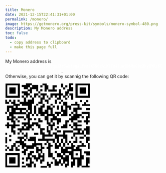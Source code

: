 ```yaml
---
title: Monero
date: 2021-12-15T22:41:31+01:00
permalink: /monero/
image: https://getmonero.org/press-kit/symbols/monero-symbol-480.png
description: My Monero address
toc: false
todo:
  - copy address to clipboard
  - make this page full
---
```

My Monero address is <code style='background:var(--razzmatazz);color:#FFF'>88EAxHuUZXafHxuWej5hEqaJZr5wWfpgJLfvz3X5N6zAiK7Tn4SuAjB6MxC8zZKyGYRc6CcGnUT6QUcTp1je8tSbKVx3X3G</code>.  
Otherwise, you can get it by scannig the following QR code:

<div class='flex row'>
	<svg width="270" height="270" version="1.1" viewBox="0 0 270 270" xmlns="http://www.w3.org/2000/svg"><path style="fill: var(--text, #000)" d="m0.333 246v-22.9h45.8v45.7h-45.8zm39.1 0.673v-16.9h-33.6v33.6h33.6zm-27 0v-10.1h20.2v20.2h-20.2zm40.4 19.5v-2.69h13.4v-6.73h12.1v-13.4h-6.74v6.73h-5.38v-13.4h5.38v-13.4h6.74v-6.73h13.4v6.73h-6.74v6.73h13.4v6.73h6.74v-13.4h-6.74v-20.2h-6.74v6.73h-20.2v6.73h-5.38v13.4h-6.74v-6.73h-6.74v-6.73h6.74v-6.73h-6.74v-12.1h-6.74v5.38h-6.74v6.73h6.74v6.73h-13.4v-13.4h-6.74v13.4h-13.4v-6.73h-6.74v6.73h-5.38v-6.73h5.38v-6.73h-5.38v-5.38h5.38v5.38h6.74v6.73h6.74v-12.1h6.74v-6.73h6.74v-6.73h13.4v-6.73h-6.74v-6.73h20.2v-6.73h-6.74v-6.73h-6.74v6.73h-6.74v-6.73h6.74v-6.73h-6.74v-6.73h13.4v-6.73h6.74v-5.38h-6.74v-6.73h18.9v-13.4h-5.38v6.73h-6.74v-6.73h-20.2v6.73h6.74v6.73h-6.74v-6.73h-6.74v13.4h13.4v5.38h-13.4v6.73h-6.74v6.73h6.74v13.4h-6.74v-6.73h-6.74v-20.2h-6.74v6.73h-6.74v-6.73h-5.38v-5.38h5.38v-6.73h6.74v6.73h13.4v-6.73h-6.74v-6.73h-13.4v-13.4h6.74v-13.4h-6.74v6.73h-5.38v-6.73h5.38v-20.2h20.2v-5.38h-6.74v-6.73h-6.74v6.73h-12.1v-13.4h5.38v6.73h6.74v-6.73h6.74v6.73h6.74v-6.73h6.74v13.4h13.4v-6.73h-6.74v-6.73h6.74v6.73h13.4v-13.4h-6.74v-6.73h6.74v-6.73h-6.74v-6.73h18.9v-6.73h-12.1v-6.73h-6.74v-6.73h13.4v-5.38h18.9v5.38h20.2v20.2h6.74v-6.73h6.74v6.73h-6.74v6.73h20.2v6.73h5.38v6.73h6.74v-13.4h27v-13.4h6.74v13.4h6.74v6.73h6.74v-13.4h6.74v-6.73h5.38v-18.9h13.4v5.38h-6.74v6.73h6.74v13.4h-13.4v6.73h13.4v20.2h-6.74v-13.4h-6.74v6.73h-5.38v6.73h-6.74v-6.73h-6.74v-6.73h-6.74v13.4h6.74v6.73h13.4v12.1h12.1v-5.38h13.4v-6.73h6.74v6.73h6.74v12.1h6.74v6.73h-13.4v13.4h13.4v-6.73h25.6v20.2h-5.38v6.73h5.38v6.73h-5.38v6.73h-6.74v-6.73h-6.74v-6.73h6.74v-13.4h6.74v-6.73h-20.2v6.73h6.74v6.73h-6.74v-6.73h-6.74v6.73h-6.74v6.73h13.4v6.73h-13.4v6.73h13.4v5.38h-13.4v6.73h13.4v6.73h6.74v-6.73h6.74v-6.73h12.1v26.9h-12.1v6.73h12.1v13.4h-5.38v6.73h5.38v18.9h-5.38v-18.9h-6.74v-20.2h-6.74v6.73h-13.4v-6.73h13.4v-6.73h-27v6.73h6.74v20.2h-13.4v6.73h6.74v5.38h6.74v-5.38h13.4v-6.73h-6.74v-6.73h6.74v6.73h6.74v6.73h6.74v5.38h-20.2v6.73h6.74v20.2h6.74v13.4h-6.74v20.2h13.4v-26.9h12.1v20.2h-5.38v6.73h5.38v5.38h-25.6v-5.38h-6.74v5.38h-6.74v-25.5h-6.74v20.2h-6.74v5.38h-6.74v-18.9h6.74v-6.73h-6.74v-13.4h-6.74v33.6h-5.38v5.38h-6.74v-12.1h-6.74v6.73h-6.74v-6.73h-6.74v6.73h-13.4v-20.2h-6.74v-6.73h-13.4v-26.9h-5.38v-6.73h5.38v-12.1h-5.38v6.73h-6.74v-6.73h6.74v-6.73h-27v-6.73h13.4v-13.4h-6.74v-20.2h-6.74v-6.73h-6.74v-5.38h-6.74v5.38h-6.74v6.73h6.74v6.73h-6.74v-6.73h-6.74v6.73h-25.6v6.73h6.74v6.73h6.74v-6.73h5.38v20.2h6.74v-6.73h20.2v20.2h20.2v12.1h6.74v6.73h-6.74v13.4h6.74v26.9h-6.74v6.73h-6.74v-13.4h-6.74v6.73h-6.74v-6.73h-6.74v-6.73h-6.74v13.4h6.74v6.73h6.74v12.1h-6.74v-12.1h-6.74v12.1h-13.4v-5.38h-5.38v5.38h-13.4zm132-16.1v-6.73h-6.74v-6.73h-13.4v-13.4h13.4v6.73h6.74v6.73h6.74v-6.73h12.1v-6.73h-12.1v6.73h-6.74v-6.73h-6.74v-20.2h6.74v6.73h6.74v-6.73h18.9v-12.1h6.74v-6.73h6.74v-13.4h-6.74v-13.4h13.4v-6.73h-13.4v-6.73h6.74v-6.73h-6.74v-12.1h13.4v-6.73h-13.4v6.73h-6.74v-6.73h-6.74v-6.73h6.74v-6.73h6.74v-6.73h6.74v-6.73h-6.74v-13.4h13.4v-6.73h-20.2v13.4h-6.74v-6.73h-5.38v26.9h-20.2v-6.73h6.74v-6.73h-6.74v-20.2h6.74v13.4h6.74v-13.4h-6.74v-12.1h-6.74v-6.73h-13.4v-6.73h6.74v-6.73h-6.74v6.73h-6.74v-6.73h-6.74v6.73h-6.74v6.73h-6.74v-6.73h-5.38v-6.73h-6.74v13.4h-6.74v13.4h-13.4v-6.73h6.74v-13.4h6.74v-6.73h-6.74v-6.73h-6.74v-6.73h-6.74v-6.73h-13.4v13.4h-6.74v-6.73h-6.74v6.73h6.74v6.73h-6.74v6.73h-5.38v-6.73h-6.74v6.73h6.74v13.4h5.38v-6.73h13.4v-6.73h6.74v20.2h-6.74v32.3h-6.74v13.4h6.74v6.73h-6.74v13.4h6.74v-6.73h20.2v6.73h6.74v12.1h13.4v6.73h-6.74v6.73h6.74v6.73h12.1v-6.73h-5.38v-20.2h5.38v13.4h6.74v13.4h6.74v6.73h-25.6v6.73h32.3v13.4h-6.74v-6.73h-13.4v6.73h6.74v6.73h6.74v5.38h-6.74v20.2h6.74v13.4h6.74v6.73h6.74v6.73h6.74v-6.73h6.74v13.4h6.74zm-27-30.3v-3.36h6.74v6.73h-6.74zm0-19.5v-9.42h6.74v-13.4h-6.74v-13.4h-6.74v-6.73h13.4v-6.73h-6.74v-6.73h6.74v-6.73h6.74v6.73h-6.74v6.73h13.4v6.73h-13.4v6.73h20.2v-13.4h32.3v6.73h-25.6v6.73h6.74v26.9h5.38v-6.73h6.74v6.73h-6.74v6.73h-5.38v-6.73h-6.74v12.1h-6.74v-12.1h-6.74v12.1h-6.74v6.73h-13.4zm13.4-6.06v-3.36h6.74v-13.4h6.74v13.4h6.74v-13.4h-6.74v-6.73h-13.4v20.2h-6.74v6.73h6.74zm39.1-20.2v-3.36h6.74v6.73h-6.74zm-66-30.3v-6.73h-6.74v-5.38h-5.38v-13.4h-6.74v-13.4h-13.4v-6.73h-6.74v6.73h-6.74v-6.73h-6.74v6.73h-6.74v-6.73h6.74v-26.9h6.74v-5.38h6.74v5.38h-6.74v26.9h6.74v-20.2h6.74v-6.73h6.74v-5.38h6.74v12.1h-6.74v13.4h6.74v-6.73h6.74v-13.4h12.1v-5.38h6.74v5.38h6.74v6.73h-6.74v20.2h6.74v-6.73h20.2v6.73h-6.74v6.73h-6.74v6.73h13.4v13.4h-6.74v6.73h-6.74v-13.4h-13.4v6.73h6.74v12.1h-6.74v13.4h-6.74zm6.74-15.4v-3.36h-6.74v-13.4h6.74v-6.73h-13.4v20.2h6.74v6.73h6.74zm-18.9-26.9v-3.36h-6.74v6.73h6.74zm32.3 0v-3.36h-6.74v6.73h6.74zm-20.2-10.1v-6.73h-6.74v13.4h6.74zm6.74-16.9v-3.36h-6.74v6.73h6.74zm27 65.9v-3.36h6.74v-5.38h6.74v-13.4h12.1v6.73h-5.38v18.9h-20.2zm32.3 0v-3.36h-6.74v-5.38h6.74v5.38h6.74v6.73h-6.74zm-105-22.2v-6.73h6.74v6.73h6.74v6.73h-13.4zm-13.4-3.36v-3.36h6.74v6.73h-6.74zm112-13.4v-3.36h6.74v-6.73h6.74v6.73h-6.74v6.73h-6.74zm-39.1-23.5v-6.73h6.74v13.4h-6.74zm-32.3-15.4v-3.36h-6.74v-6.73h12.1v13.4h-5.38zm25.6-3.36v-6.73h6.74v13.4h-6.74zm13.4 3.36v-3.36h6.74v6.73h-6.74zm-92.9-20.2v-3.36h6.74v6.73h-6.74zm13.4-3.36v-6.73h13.4v6.73h6.74v6.73h-6.74v-6.73h-6.74v6.73h-6.74zm106 215v-3.36h-6.74v6.73h6.74zm-79.5-13.4v-3.36h-6.74v6.73h6.74zm-33.6-6.73v-3.36h-6.74v6.73h6.74zm153-6.73v-10.1h-20.2v20.2h20.2zm-13.4 0v-3.36h6.74v6.73h-6.74zm-105 0v-3.36h-6.74v-6.73h-6.74v6.73h6.74v6.73h6.74zm91.6-13.4v-3.36h-12.1v6.73h12.1zm-144-6.73v-3.36h-6.74v6.73h6.74zm45.8-2.69v-6.06h-13.4v5.38h6.74v6.73h6.74zm112 2.69v-3.36h-6.74v6.73h6.74zm-185-6.06v-2.69h6.74v-6.73h-13.4v12.1h6.74zm45.8-6.06v-3.36h6.74v-6.73h-20.2v-6.73h-5.38v-6.73h-6.74v6.73h-6.74v6.73h6.74v6.73h6.74v6.73h18.9zm-25.6-13.4v-3.36h6.74v6.73h-6.74zm198-23.5v-6.73h-6.74v13.4h6.74zm-13.4-3.36v-3.36h-6.74v6.73h6.74zm-178-13.4v-3.36h5.38v-5.38h-5.38v5.38h-6.74v6.73h6.74zm-33.6-25.5v-3.36h6.74v-6.73h20.2v6.73h6.74v-13.4h5.38v-6.73h6.74v-6.73h-6.74v-13.4h-18.9v-5.38h-6.74v5.38h-6.74v6.73h27v6.73h-13.4v6.73h13.4v6.73h-40.4v6.73h6.74v6.73h-6.74v6.73h6.74zm33.6-26.9v-3.36h5.38v6.73h-5.38zm-47.2 20.2v-3.36h-6.74v6.73h6.74zm0-23.5v-6.73h-6.74v13.4h6.74zm27 3.36v-3.36h-13.4v6.73h13.4zm-13.4-13.4v-3.36h-6.74v6.73h6.74zm166-32.3v-3.36h5.38v-6.73h-5.38v6.73h-6.74v6.73h6.74zm-120-26.9v-3.36h6.74v-6.73h-6.74v6.73h-6.74v6.73h6.74zm33.6 251v-2.69h20.2v-13.4h5.38v6.73h6.74v-6.73h6.74v6.73h-6.74v12.1h-6.74v-5.38h-5.38v5.38h-20.2zm-59.3-12.8v-3.36h6.74v6.73h-6.74zm0-13.4v-3.36h6.74v6.73h-6.74zm205-13.4v-3.36h-6.74v-6.73h18.9v13.4h-12.1zm-258-45.7v-10.1h5.38v20.2h-5.38zm12.1 0v-3.36h6.74v6.73h-6.74zm0-13.4v-3.36h6.74v6.73h-6.74zm-12.1-6.73v-3.36h5.38v6.73h-5.38zm91.6 0v-3.36h13.4v6.73h-13.4zm166-79.4v-3.36h12.1v6.73h-12.1zm-13.4-12.8v-2.69h6.74v-6.73h6.74v-6.73h6.74v6.73h-6.74v6.73h12.1v5.38h-25.6zm-6.74-12.8v-3.36h6.74v6.73h-6.74zm-237-33v-22.9h45.8v45.7h-45.8zm39.1-0.673v-16.9h-33.6v33.6h33.6zm-27 0v-10.1h20.2v20.2h-20.2zm211 0.673v-22.9h45.8v45.7h-45.8zm40.4-0.673v-16.9h-33.6v33.6h33.6zm-27 0v-10.1h20.2v20.2h-20.2zm-112-6.73v-10.1h-6.74v6.73h-6.74v-6.73h6.74v-5.38h13.4v5.38h5.38v13.4h13.4v-13.4h13.4v6.73h-6.74v6.73h6.74v6.73h-27v-6.73h-5.38v6.73h-6.74zm59.3 0v-3.36h-6.74v-12.1h6.74v12.1h6.74v-6.73h6.74v6.73h-6.74v6.73h-6.74z" stroke-width="1.34"/></svg>
</div>